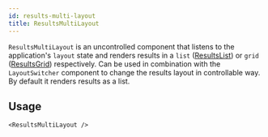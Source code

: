 ```yaml
---
id: results-multi-layout
title: ResultsMultiLayout
---
```


`ResultsMultiLayout` is an uncontrolled component that listens to the application's `layout` state and
renders results in a `list` ([ResultsList](components/results_list.md)) or `grid` ([ResultsGrid](components/results_grid.md))
respectively. Can be used in combination with the `LayoutSwitcher` component to change the results layout in controllable way.
By default it renders results as a list.

## Usage

```
<ResultsMultiLayout />
```
